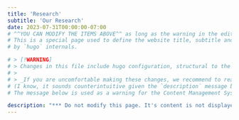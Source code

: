 ```yaml
---
title: 'Research'
subtitle: 'Our Research'
date: 2023-07-31T00:00:00-07:00
# ^^YOU CAN MODIFY THE ITEMS ABOVE^^ as long as the warning in the editing.md#config.toml is respected.
# This is a special page used to define the website title, subtitle and the background image, which are later used
# by `hugo` internals.

# > [!WARNING]  
# > Changes in this file include hugo configuration, structural to the top bar, menus, dropdowns and navigation. Limit changes to those minimally necessary and to those about which you are absolutely certain. Changes to this configuration could break the website.
# > 
# > _If you are uncomfortable making these changes, we recommend to reach out to a repository maintainer or administrator._
# (I know, it sounds counterintuitive given the `description` message below. )
# The message below is used as a warning for the Content Management System

description: "*** Do not modify this page. It's content is not displayed and is necessary for internal purposes."
---
```

